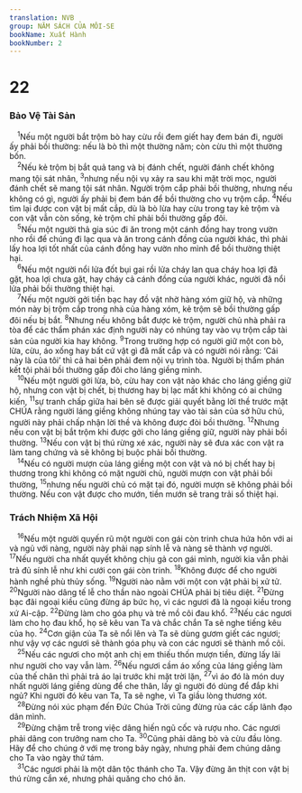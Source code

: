 ```yaml
---
translation: NVB
group: NĂM SÁCH CỦA MÔI-SE
bookName: Xuất Hành 
bookNumber: 2
---
```


<div class="title"><h1>22</h1><h3>Bảo Vệ Tài Sản </h3></div>
<span class="verse xu_22_1"> <sup>1</sup>Nếu một người bắt trộm bò hay cừu rồi đem giết hay đem bán đi, người ấy phải bồi thường: nếu là bò thì một thường năm; còn cừu thì một thường bốn. <br/></span>
<span class="verse xu_22_2"> <sup>2</sup>Nếu kẻ trộm bị bắt quả tang và bị đánh chết, người đánh chết không mang tội sát nhân, </span>
<span class="verse xu_22_3"><sup>3</sup>nhưng nếu nội vụ xảy ra sau khi mặt trời mọc, người đánh chết sẽ mang tội sát nhân. Người trộm cắp phải bồi thường, nhưng nếu không có gì, người ấy phải bị đem bán để bồi thường cho vụ trộm cắp. </span>
<span class="verse xu_22_4"><sup>4</sup>Nếu tìm lại được con vật bị mất cắp, dù là bò lừa hay cừu trong tay kẻ trộm và con vật vẫn còn sống, kẻ trộm chỉ phải bồi thường gấp đôi. <br/></span>
<span class="verse xu_22_5"> <sup>5</sup>Nếu một người thả gia súc đi ăn trong một cánh đồng hay trong vườn nho rồi để chúng đi lạc qua và ăn trong cánh đồng của người khác, thì phải lấy hoa lợi tốt nhất của cánh đồng hay vườn nho mình để bồi thường thiệt hại. <br/></span>
<span class="verse xu_22_6"> <sup>6</sup>Nếu một người nổi lửa đốt bụi gai rồi lửa cháy lan qua cháy hoa lợi đã gặt, hoa lợi chưa gặt, hay cháy cả cánh đồng của người khác, người đã nổi lửa phải bồi thường thiệt hại. <br/></span>
<span class="verse xu_22_7"> <sup>7</sup>Nếu một người gởi tiền bạc hay đồ vật nhờ hàng xóm giữ hộ, và những món này bị trộm cắp trong nhà của hàng xóm, kẻ trộm sẽ bồi thường gấp đôi nếu bị bắt. </span>
<span class="verse xu_22_8"><sup>8</sup>Nhưng nếu không bắt được kẻ trộm, người chủ nhà phải ra tòa để các thẩm phán xác định người này có nhúng tay vào vụ trộm cắp tài sản của người kia hay không. </span>
<span class="verse xu_22_9"><sup>9</sup>Trong trường hợp có người giữ một con bò, lừa, cừu, áo xống hay bất cứ vật gì đã mất cắp và có người nói rằng: ‘Cái này là của tôi’ thì cả hai bên phải đem nội vụ trình tòa. Người bị thẩm phán kết tội phải bồi thường gấp đôi cho láng giềng mình. <br/></span>
<span class="verse xu_22_10"> <sup>10</sup>Nếu một người gởi lừa, bò, cừu hay con vật nào khác cho láng giềng giữ hộ, nhưng con vật bị chết, bị thương hay bị lạc mất khi không có ai chứng kiến, </span>
<span class="verse xu_22_11"><sup>11</sup>sự tranh chấp giữa hai bên sẽ được giải quyết bằng lời thề trước mặt CHÚA rằng người láng giềng không nhúng tay vào tài sản của sở hữu chủ, người này phải chấp nhận lời thề và không được đòi bồi thường. </span>
<span class="verse xu_22_12"><sup>12</sup>Nhưng nếu con vật bị bắt trộm khi được gởi cho láng giềng giữ, người này phải bồi thường. </span>
<span class="verse xu_22_13"><sup>13</sup>Nếu con vật bị thú rừng xé xác, người này sẽ đưa xác con vật ra làm tang chứng và sẽ không bị buộc phải bồi thường. <br/></span>
<span class="verse xu_22_14"> <sup>14</sup>Nếu có người mượn của láng giềng một con vật và nó bị chết hay bị thương trong khi không có mặt người chủ, người mượn con vật phải bồi thường, </span>
<span class="verse xu_22_15"><sup>15</sup>nhưng nếu người chủ có mặt tại đó, người mượn sẽ không phải bồi thường. Nếu con vật được cho mướn, tiền mướn sẽ trang trải số thiệt hại. <br/></span>
<div class="title"><h3>Trách Nhiệm Xã Hội </h3></div>
<span class="verse xu_22_16"> <sup>16</sup>Nếu một người quyến rũ một người con gái còn trinh chưa hứa hôn với ai và ngủ với nàng, người này phải nạp sính lễ và nàng sẽ thành vợ người. </span>
<span class="verse xu_22_17"><sup>17</sup>Nếu người cha nhất quyết không chịu gả con gái mình, người kia vẫn phải trả đủ sính lễ như khi cưới con gái còn trinh. </span>
<span class="verse xu_22_18"><sup>18</sup>Không được để cho người hành nghề phù thủy sống. </span>
<span class="verse xu_22_19"><sup>19</sup>Người nào nằm với một con vật phải bị xử tử. </span>
<span class="verse xu_22_20"><sup>20</sup>Người nào dâng tế lễ cho thần nào ngoài CHÚA phải bị tiêu diệt. </span>
<span class="verse xu_22_21"><sup>21</sup>Đừng bạc đãi ngoại kiều cũng đừng áp bức họ, vì các ngươi đã là ngoại kiều trong xứ Ai-cập. </span>
<span class="verse xu_22_22"><sup>22</sup>Đừng làm cho góa phụ và trẻ mồ côi đau khổ. </span>
<span class="verse xu_22_23"><sup>23</sup>Nếu các ngươi làm cho họ đau khổ, họ sẽ kêu van Ta và chắc chắn Ta sẽ nghe tiếng kêu của họ. </span>
<span class="verse xu_22_24"><sup>24</sup>Cơn giận của Ta sẽ nổi lên và Ta sẽ dùng gươm giết các ngươi; như vậy vợ các ngươi sẽ thành góa phụ và con các ngươi sẽ thành mồ côi. <br/></span>
<span class="verse xu_22_25"> <sup>25</sup>Nếu các ngươi cho một anh chị em thiếu thốn mượn tiền, đừng lấy lãi như người cho vay vẫn làm. </span>
<span class="verse xu_22_26"><sup>26</sup>Nếu ngươi cầm áo xống của láng giềng làm của thế chân thì phải trả áo lại trước khi mặt trời lặn, </span>
<span class="verse xu_22_27"><sup>27</sup>vì áo đó là món duy nhất người láng giềng dùng để che thân, lấy gì người đó dùng để đắp khi ngủ? Khi người đó kêu van Ta, Ta sẽ nghe, vì Ta giầu lòng thương xót. <br/></span>
<span class="verse xu_22_28"> <sup>28</sup>Đừng nói xúc phạm đến Đức Chúa Trời cũng đừng rủa các cấp lãnh đạo dân mình. <br/></span>
<span class="verse xu_22_29"> <sup>29</sup>Đừng chậm trễ trong việc dâng hiến ngũ cốc và rượu nho. Các ngươi phải dâng con trưởng nam cho Ta. </span>
<span class="verse xu_22_30"><sup>30</sup>Cũng phải dâng bò và cừu đầu lòng. Hãy để cho chúng ở với mẹ trong bảy ngày, nhưng phải đem chúng dâng cho Ta vào ngày thứ tám. <br/></span>
<span class="verse xu_22_31"> <sup>31</sup>Các ngươi phải là một dân tộc thánh cho Ta. Vậy đừng ăn thịt con vật bị thú rừng cắn xé, nhưng phải quăng cho chó ăn. <br/></span>
